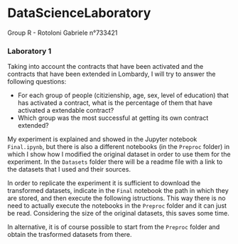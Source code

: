 # DataScienceLaboratory
Group R - Rotoloni Gabriele n°733421

### Laboratory 1

Taking into account the contracts that have been activated and the contracts that have been extended in Lombardy, I will try to answer the following questions:
- For each group of people (citizienship, age, sex, level of education) that has activated a contract, what is the percentage of them that have activated a extendable contract?
- Which group was the most successful at getting its own contract extended?

My experiment is explained and showed in the Jupyter notebook `Final.ipynb`, but there is also a different notebooks (in the `Preproc` folder) in which I show how I modified the original dataset in order to use them for the experiment. 
In the `Datasets` folder there will be a readme file with a link to the datasets that I used and their sources.

In order to replicate the experiment it is sufficient to download the transformed datasets, indicate in the `Final` notebook the path in which they are stored, and then execute the following istructions. This way there is no need to actually execute the notebooks in the `Preproc` folder and it can just be read. Considering the size of the original datasets, this saves some time.

In alternative, it is of course possible to start from the `Preproc` folder and obtain the trasformed datasets from there.
